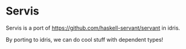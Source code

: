 # Servis
Servis is a port of https://github.com/haskell-servant/servant in idris.

By porting to idris, we can do cool stuff with dependent types!
